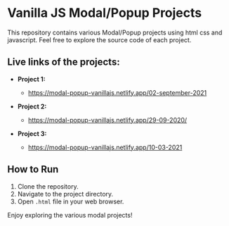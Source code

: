 # Vanilla JS Modal/Popup Projects

This repository contains various Modal/Popup projects using html css and javascript.
Feel free to explore the source code of each project.

## Live links of the projects:

- **Project 1:**
  - https://modal-popup-vanillajs.netlify.app/02-september-2021
 
- **Project 2:**
  - https://modal-popup-vanillajs.netlify.app/29-09-2020/

- **Project 3:**  
  - https://modal-popup-vanillajs.netlify.app/10-03-2021


## How to Run

1. Clone the repository.
2. Navigate to the project directory.
3. Open `.html` file in your web browser.

Enjoy exploring the various modal projects!
 
